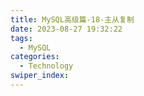 ```yaml
---
title: MySQL高级篇-18-主从复制
date: 2023-08-27 19:32:22
tags: 
  - MySQL
categories: 
  - Technology
swiper_index: 
---
```


